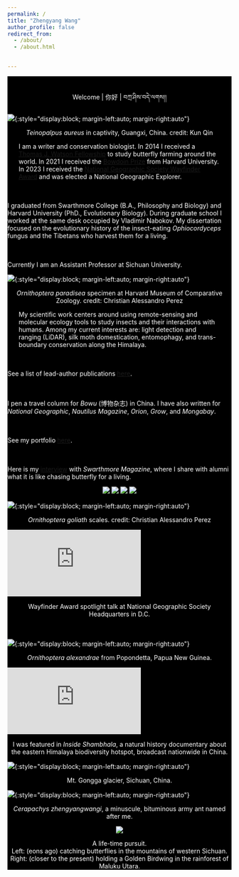 ```yaml
---
permalink: /
title: "Zhengyang Wang"
author_profile: false
redirect_from: 
  - /about/
  - /about.html
  

---
```



<div class="tip" markdown="1" style="background-color: rgb(0,0,0); color:white">
<br/>


<p style="text-align: center;">
Welcome &#124; 你好 &#124; བཀྲ་ཤིས་བདེ་ལགས།།
</p>




<img src='/images/Welcome_page_1_Teinopalpus.jpg' class="center">{:style="display:block; margin-left:auto; margin-right:auto"}

<p style="text-align: center;">
<i>Teinopalpus aureus</i> in captivity, Guangxi, China. credit: Kun Qin
</p>


<p style="margin-right: 5%; margin-left:5%">
I am a writer and conservation biologist. In 2014 I received a <a href="https://en.wikipedia.org/wiki/Watson_Foundation">Thomas J. Watson Fellowship</a> to study butterfly farming around the world. In 2021 I received the <a href="https://en.wikipedia.org/wiki/Bowdoin_Prizes">Bowdoin Prize</a> from Harvard University. In 2023 I received the <a href="https://blog.nationalgeographic.org/2023/05/31/the-national-geographic-society-announces-the-2023-wayfinder-award-recipients/">National Geographic Society Wayfinder Award</a> and was elected a National Geographic Explorer.


<br><br>I graduated from Swarthmore College (B.A., Philosophy and Biology) and Harvard University (PhD., Evolutionary Biology). During graduate school I worked at the same desk occupied by Vladimir Nabokov. My dissertation focused on the evolutionary history of the insect-eating <i>Ophiocordyceps</i> fungus and the Tibetans who harvest them for a living. 


<br><br>Currently I am an Assistant Professor at Sichuan University.
</p>

<img src='/images/Welcome_page_2_paradisea.jpg' class="center">{:style="display:block; margin-left:auto; margin-right:auto"}

<p style="text-align: center;">
<i>Ornithoptera paradisea</i> specimen at Harvard Museum of Comparative Zoology. credit: Christian Alessandro Perez
</p>

<p style="margin-right: 5%; margin-left:5%">
My scientific work centers around using remote-sensing and molecular ecology tools to study insects and their interactions with humans. Among my current interests are: light detection and ranging (LiDAR), silk moth domestication, entomophagy, and trans-boundary conservation along the Himalaya. 

<br><br>See a list of lead-author publications <a href="https://little-things-that-run-the-world.github.io/publications/">here</a>. 

<br><br>I pen a travel column for <i>Bowu</i> (博物杂志) in China. I have also written for <i>National Geographic</i>, <i>Nautilus Magazine</i>,  <i>Orion</i>, <i>Grow</i>, and <i>Mongabay</i>. 

<br><br>See my portfolio <a href="https://little-things-that-run-the-world.github.io/portfolio/">here</a>. 

<br><br>Here is my <a href="https://magazine.swarthmore.edu/issue/fall-2022/secrets-of-the-butterfly-hunter/">interview</a> with <i>Swarthmore Magazine</i>, where I share with alumni what it is like chasing butterfly for a living.
</p>


<p style="text-align: center;">
<img src='/images/Nautilus_cover_300h.jpg'>
<img src='/images/Molecular Ecology cover.jpg'>
<img src='/images/ICD cover.jpg'>
<img src='/images/Swarthmore_cover.jpg'>
</p>



<img src='/images/Welcome_page_3_wing.jpg' class="center">{:style="display:block; margin-left:auto; margin-right:auto"}
<p style="text-align: center;">
<i>Ornithoptera goliath</i> scales. credit: Christian Alessandro Perez
</p>





<iframe style="max-height: 500px" src="https://www.youtube.com/embed/j6_yPVKT8K8?si=NsjyFxNGwygafQLa" title="YouTube video player" frameborder="0" allow="accelerometer; autoplay; clipboard-write; encrypted-media; gyroscope; picture-in-picture; web-share" allowfullscreen></iframe>


<p style="text-align: center;">
Wayfinder Award spotlight talk at National Geographic Society Headquarters in D.C.
</p>


<br>
<br>
<img src='/images/Welcome_page_4_alexandrae.jpg' class="center">{:style="display:block; margin-left:auto; margin-right:auto"}
<p style="text-align: center;">
<i>Ornithoptera alexandrae</i> from Popondetta, Papua New Guinea.
</p>




<iframe style="max-height: 600px" src="https://www.youtube.com/embed/MjmOtwZefvA?si=bzvh23RQxHV5sFdx" title="YouTube video player" frameborder="0" allow="accelerometer; autoplay; clipboard-write; encrypted-media; gyroscope; picture-in-picture; web-share" allowfullscreen></iframe>
<p style="text-align: center;">
I was featured in <i>Inside Shambhala</i>, a natural history documentary about the eastern Himalaya biodiversity hotspot, broadcast nationwide in China.
</p>


<img src='/images/Welcome_page_5_gongga.jpg' class="center">{:style="display:block; margin-left:auto; margin-right:auto"}

<p style="text-align: center;">
Mt. Gongga glacier, Sichuan, China.
</p>



<img src='/images/ant.png' class="center">{:style="display:block; margin-left:auto; margin-right:auto"}

<p style="text-align: center;">
<i>Cerapachys zhengyangwangi</i>, a minuscule, bituminous army ant named after me.
</p>



<p style="text-align: center;">
<img src='/images/catching butterflies.png'>
</p>

<p style="text-align: center;">
A life-time pursuit.<br> Left: (eons ago) catching butterflies in the mountains of western Sichuan. <br> Right: (closer to the present) holding a Golden Birdwing in the rainforest of Maluku Utara.
</p>





</div>







